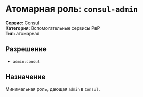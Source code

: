 # Атомарная роль: `consul-admin`

**Сервис:** Consul  
**Категория:** Вспомогательные сервисы РвР  
**Тип:** атомарная

## Разрешение
- `admin:consul`

## Назначение
Минимальная роль, дающая `admin` в `Consul`.

